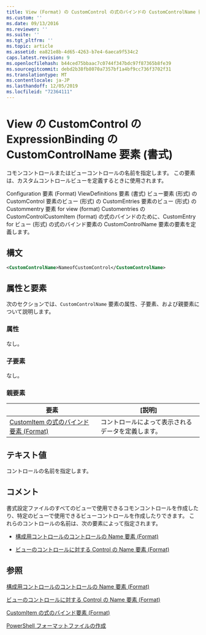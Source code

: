 ```yaml
---
title: View (Format) の CustomControl の式のバインドの CustomControlName 要素 |Microsoft Docs
ms.custom: ''
ms.date: 09/13/2016
ms.reviewer: ''
ms.suite: ''
ms.tgt_pltfrm: ''
ms.topic: article
ms.assetid: ea821e8b-4d65-4263-b7e4-6aeca9f534c2
caps.latest.revision: 9
ms.openlocfilehash: b44ced75bbaac7c0744f347bdc97f87365b8fe39
ms.sourcegitcommit: debd2b38fb8070a7357bf1a4bf9cc736f3702f31
ms.translationtype: MT
ms.contentlocale: ja-JP
ms.lasthandoff: 12/05/2019
ms.locfileid: "72364111"
---
```

# <a name="customcontrolname-element-for-expressionbinding-for-customcontrol-for-view-format"></a>View の CustomControl の ExpressionBinding の CustomControlName 要素 (書式)

コモンコントロールまたはビューコントロールの名前を指定します。 この要素は、カスタムコントロールビューを定義するときに使用されます。

Configuration 要素 (Format) ViewDefinitions 要素 (書式) ビュー要素 (形式) の CustomControl 要素のビュー (形式) の CustomEntries 要素のビュー (形式) の Custommentry 要素 for view (format) Customentries の CustomControlCustomItem (format) の式のバインドのために、CustomEntry for ビュー (形式) の式のバインド要素の CustomControlName 要素の要素を定義します。

## <a name="syntax"></a>構文

```xml
<CustomControlName>NameofCustomControl</CustomControlName>
```

## <a name="attributes-and-elements"></a>属性と要素

次のセクションでは、`CustomControlName` 要素の属性、子要素、および親要素について説明します。

### <a name="attributes"></a>属性

なし。

### <a name="child-elements"></a>子要素

なし。

### <a name="parent-elements"></a>親要素

|要素|[説明]|
|-------------|-----------------|
|[CustomItem の式のバインド要素 (Format)](./expressionbinding-element-for-customitem-for-controls-for-configuration-format.md)|コントロールによって表示されるデータを定義します。|

## <a name="text-value"></a>テキスト値

コントロールの名前を指定します。

## <a name="remarks"></a>コメント

書式設定ファイルのすべてのビューで使用できるコモンコントロールを作成したり、特定のビューで使用できるビューコントロールを作成したりできます。 これらのコントロールの名前は、次の要素によって指定されます。

- [構成用コントロールのコントロールの Name 要素 (Format)](./name-element-for-control-for-controls-for-configuration-format.md)

- [ビューのコントロールに対する Control の Name 要素 (Format)](./name-element-for-control-for-controls-for-view-format.md)

## <a name="see-also"></a>参照

[構成用コントロールのコントロールの Name 要素 (Format)](./name-element-for-control-for-controls-for-configuration-format.md)

[ビューのコントロールに対する Control の Name 要素 (Format)](./name-element-for-control-for-controls-for-view-format.md)

[CustomItem の式のバインド要素 (Format)](./expressionbinding-element-for-customitem-for-controls-for-configuration-format.md)

[PowerShell フォーマットファイルの作成](./writing-a-powershell-formatting-file.md)
